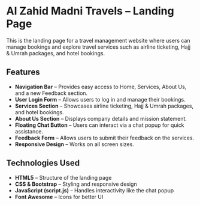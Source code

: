 # Al Zahid Madni Travels – Landing Page  

This is the landing page for a travel management website where users can manage bookings and explore travel services such as airline ticketing, Hajj & Umrah packages, and hotel bookings.  

## Features  

- **Navigation Bar** – Provides easy access to Home, Services, About Us, and a new Feedback section.  
- **User Login Form** – Allows users to log in and manage their bookings.  
- **Services Section** – Showcases airline ticketing, Hajj & Umrah packages, and hotel bookings.  
- **About Us Section** – Displays company details and mission statement.  
- **Floating Chat Button** – Users can interact via a chat popup for quick assistance.  
- **Feedback Form** – Allows users to submit their feedback on the services.  
- **Responsive Design** – Works on all screen sizes.  

## Technologies Used  

- **HTML5** – Structure of the landing page  
- **CSS & Bootstrap** – Styling and responsive design  
- **JavaScript (script.js)** – Handles interactivity like the chat popup  
- **Font Awesome** – Icons for better UI  



